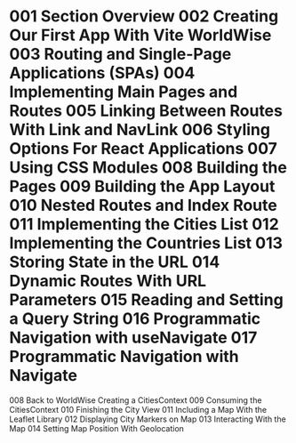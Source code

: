 001 Section Overview
002 Creating Our First App With Vite WorldWise
003 Routing and Single-Page Applications (SPAs)
004 Implementing Main Pages and Routes
005 Linking Between Routes With Link and NavLink
006 Styling Options For React Applications
007 Using CSS Modules
008 Building the Pages
009 Building the App Layout
010 Nested Routes and Index Route
011 Implementing the Cities List
012 Implementing the Countries List
013 Storing State in the URL
014 Dynamic Routes With URL Parameters
015 Reading and Setting a Query String
016 Programmatic Navigation with useNavigate
017 Programmatic Navigation with Navigate
=========================================
008 Back to WorldWise Creating a CitiesContext
009 Consuming the CitiesContext
010 Finishing the City View
011 Including a Map With the Leaflet Library
012 Displaying City Markers on Map
013 Interacting With the Map
014 Setting Map Position With Geolocation